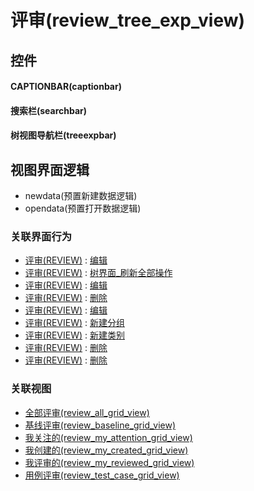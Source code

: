 # 评审(review_tree_exp_view)  <!-- {docsify-ignore-all} -->



## 控件
#### CAPTIONBAR(captionbar)
#### 搜索栏(searchbar)
#### 树视图导航栏(treeexpbar)

## 视图界面逻辑
  * newdata(预置新建数据逻辑)
  * opendata(预置打开数据逻辑)


### 关联界面行为
  * [评审(REVIEW)](module/TestMgmt/review) : [编辑](module/TestMgmt/review#界面行为)
  * [评审(REVIEW)](module/TestMgmt/review) : [树界面_刷新全部操作](module/TestMgmt/review#界面行为)
  * [评审(REVIEW)](module/TestMgmt/review) : [编辑](module/TestMgmt/review#界面行为)
  * [评审(REVIEW)](module/TestMgmt/review) : [删除](module/TestMgmt/review#界面行为)
  * [评审(REVIEW)](module/TestMgmt/review) : [编辑](module/TestMgmt/review#界面行为)
  * [评审(REVIEW)](module/TestMgmt/review) : [新建分组](module/TestMgmt/review#界面行为)
  * [评审(REVIEW)](module/TestMgmt/review) : [新建类别](module/TestMgmt/review#界面行为)
  * [评审(REVIEW)](module/TestMgmt/review) : [删除](module/TestMgmt/review#界面行为)
  * [评审(REVIEW)](module/TestMgmt/review) : [删除](module/TestMgmt/review#界面行为)

### 关联视图
  * [全部评审(review_all_grid_view)](app/view/review_all_grid_view)
  * [基线评审(review_baseline_grid_view)](app/view/review_baseline_grid_view)
  * [我关注的(review_my_attention_grid_view)](app/view/review_my_attention_grid_view)
  * [我创建的(review_my_created_grid_view)](app/view/review_my_created_grid_view)
  * [我评审的(review_my_reviewed_grid_view)](app/view/review_my_reviewed_grid_view)
  * [用例评审(review_test_case_grid_view)](app/view/review_test_case_grid_view)

<script>
 const { createApp } = Vue
  createApp({
    data() {
      return {

      }
    }
  }).use(ElementPlus).mount('#app')
</script>